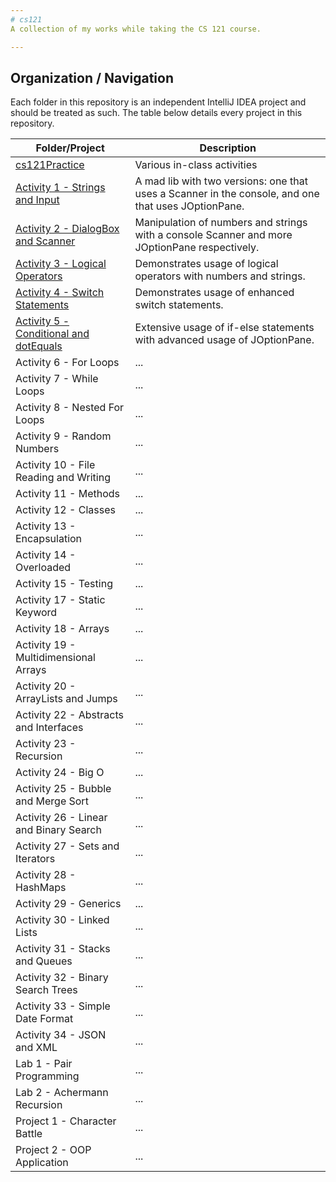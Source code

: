 ```yaml
---
# cs121
A collection of my works while taking the CS 121 course.

---
```

## Organization / Navigation
Each folder in this repository is an independent IntelliJ IDEA project and should be treated as such.
The table below details every project in this repository.

| Folder/Project | Description |
| --- | --- |
| [cs121Practice]([url](https://github.com/katrazo/cs121/tree/main/cs121Practice))                           | Various in-class activities |
| [Activity 1  - Strings and Input]([url](https://github.com/katrazo/cs121/tree/main/Activity%201%20-%20Strings%20and%20Input))         | A mad lib with two versions: one that uses a Scanner in the console, and one that uses JOptionPane. |
| [Activity 2  - DialogBox and Scanner]([url](https://github.com/katrazo/cs121/tree/main/Activity%202%20-%20DialogBox%20and%20Scanner))     | Manipulation of numbers and strings with a console Scanner and more JOptionPane respectively. |
| [Activity 3  - Logical Operators]([url](https://github.com/katrazo/cs121/tree/main/Activity%203%20-%20Logical%20Operators))         | Demonstrates usage of logical operators with numbers and strings. |
| [Activity 4  - Switch Statements]([url](https://github.com/katrazo/cs121/tree/main/Activity%204%20-%20Switch%20Statements))         | Demonstrates usage of enhanced switch statements. |
| [Activity 5  - Conditional and dotEquals]([url](https://github.com/katrazo/cs121/tree/main/Activity%205%20-%20Conditional%20and%20dotEquals)) | Extensive usage of if-else statements with advanced usage of JOptionPane. |
| Activity 6  - For Loops                 | ... |
| Activity 7  - While Loops               | ... |
| Activity 8  - Nested For Loops          | ... |
| Activity 9  - Random Numbers            | ... |
| Activity 10 - File Reading and Writing  | ... |
| Activity 11 - Methods                   | ... |
| Activity 12 - Classes                   | ... |
| Activity 13 - Encapsulation             | ... |
| Activity 14 - Overloaded                | ... |
| Activity 15 - Testing                   | ... |
| Activity 17 - Static Keyword            | ... |
| Activity 18 - Arrays                    | ... |
| Activity 19 - Multidimensional Arrays   | ... |
| Activity 20 - ArrayLists and Jumps      | ... |
| Activity 22 - Abstracts and Interfaces  | ... |
| Activity 23 - Recursion                 | ... |
| Activity 24 - Big O                     | ... |
| Activity 25 - Bubble and Merge Sort     | ... |
| Activity 26 - Linear and Binary Search  | ... |
| Activity 27 - Sets and Iterators        | ... |
| Activity 28 - HashMaps                  | ... |
| Activity 29 - Generics                  | ... |
| Activity 30 - Linked Lists              | ... |
| Activity 31 - Stacks and Queues         | ... |
| Activity 32 - Binary Search Trees       | ... |
| Activity 33 - Simple Date Format        | ... |
| Activity 34 - JSON and XML              | ... |
| Lab 1 - Pair Programming                | ... |
| Lab 2 - Achermann Recursion             | ... |
| Project 1 - Character Battle            | ... |
| Project 2 - OOP Application             | ... |
